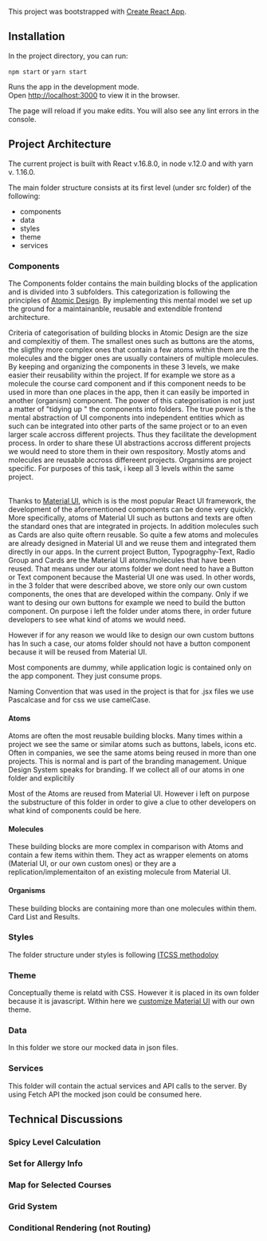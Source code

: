 This project was bootstrapped with [Create React App](https://github.com/facebook/create-react-app).

## Installation 

In the project directory, you can run:

`npm start` or `yarn start`

Runs the app in the development mode.<br> 
Open [http://localhost:3000](http://localhost:3000) to view it in the browser.

The page will reload if you make edits. You will also see any lint errors in the console.


## Project Architecture 

The current project is built with React v.16.8.0, in node v.12.0 and with yarn v. 1.16.0.

The main folder structure consists at its first level (under src folder) of the following:

 * components
 * data
 * styles
 * theme
 * services


### Components

The Components folder contains the main building blocks of the application and is divided into 3 subfolders. This categorization is following the principles of [Atomic Design](http://bradfrost.com/blog/post/atomic-web-design/). By implementing this mental model we set up the ground for a maintainanble, reusable and extendible frontend architecture. <br/>

Criteria of categorisation of building blocks in Atomic Design are the size and complexitiy of them. The smallest ones such as buttons are the atoms, the sligtlhy more complex ones that contain a few atoms within them are the molecules and the bigger ones are usually containers of multiple molecules. By keeping and organizing the components in these 3 levels, we make easier their reusability within the project. If for example we store as a molecule the course card component and if this component needs to be used in more than one places in the app, then it can easily be imported in another (organism) component. The power of this categorisation is not just a matter of "tidying up " the components into folders. The true power is the mental abstraction of UI components into independent entities which as such can be integrated into other parts of the same project or to an even larger scale accross different projects. Thus they facilitate the development process. In order to share these UI abstractions accross different projects we would need to store them in their own respository. Mostly atoms and molecules are reusable accross differeent projects. Organsims are project specific. For purposes of this task, i keep all 3 levels within the same project. <br/><br/>

 Thanks to [Material UI](https://material-ui.com/), which is is the most popular React UI framework, the development of the aforementioned components can be done very quickly. More specifically, atoms of Material UI such as buttons and texts are often the standard ones that are integrated in projects. In addition molecules such as Cards are also quite oftern reusable. So quite a few atoms and molecules are already designed in Material UI and we reuse them and integrated them directly in our apps. In the current project Button, Typogragphy-Text, Radio Group and Cards are the Material UI atoms/molecules that have been reused. That means under our atoms folder we dont need to have a Button or Text component because the Masterial UI one was used. In other words, in the 3 folder that were described above, we store only our own custom components, the ones that are developed within the company. Only if we want to desing our own buttons for example we need to build the button component. On purpose i left the folder under atoms there, in order future developers to see what kind of atoms we would need. 
 
However if for any reason we would like to design our own custom buttons has  In such a case, our atoms folder should not have a button component because it will be reused from Material UI.
 
Most components are dummy, while application logic is contained only on the app component. They just consume props. 

Naming Convention that was used in the project is that for .jsx files we use Pascalcase and for css we use camelCase.

#### Atoms

Atoms are often the most reusable building blocks. Many times within a project we see the same or similar atoms such as buttons, labels, icons etc. Often in companies, we see the same atoms being reused in more than one projects. This is normal and is part of the branding management. Unique Design System speaks for branding.
If we collect all of our atoms in one folder and explicitily 

Most of the Atoms are reused from Material UI. However i left on purpose the substructure of this folder in order to give a clue to other developers on what kind of components could be here. 


#### Molecules

These building blocks are more complex in comparison with Atoms and contain a few items within them. They act as wrapper elements on atoms (Material UI, or our own custom ones) or they are a replication/implementaiton of an existing molecule from Material UI.


#### Organisms

These building blocks are containing more than one molecules within them. Card List and Results. 


### Styles

The folder structure under styles is following [ITCSS methodoloy](https://www.xfive.co/blog/itcss-scalable-maintainable-css-architecture/)


### Theme

Conceptually theme is relatd with CSS. However it is placed in its own folder because it is javascript. Within here we [customize Material UI](https://material-ui.com/customization/themes/) with our own theme. 


### Data

In this folder we store our mocked data in json files. 

### Services

This folder will contain the actual services and API calls to the server. By using Fetch API the mocked json could be consumed here. 


## Technical Discussions

### Spicy Level Calculation
### Set for Allergy Info
### Map for Selected Courses
### Grid System
### Conditional Rendering (not Routing)




